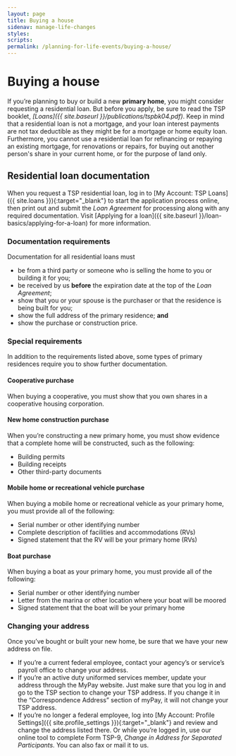 ```yaml
---
layout: page
title: Buying a house
sidenav: manage-life-changes
styles:
scripts:
permalink: /planning-for-life-events/buying-a-house/
---
```


# Buying a house

If you’re planning to buy or build a new **primary home**, you might consider requesting a residential loan. But before you apply, be sure to read the TSP booklet, _[Loans]({{ site.baseurl }}/publications/tspbk04.pdf)_. Keep in mind that a residential loan is not a mortgage, and your loan interest payments are not tax deductible as they might be for a mortgage or home equity loan. Furthermore, you cannot use a residential loan for refinancing or repaying an existing mortgage, for renovations or repairs, for buying out another person's share in your current home, or for the purpose of land only.

## Residential loan documentation

When you request a TSP residential loan, log in to [My Account: TSP Loans]({{ site.loans }}){:target="\_blank"} to start the application process online, then print out and submit the *Loan Agreement* for processing along with any required documentation. Visit [Applying for a loan]({{ site.baseurl }}/loan-basics/applying-for-a-loan) for more information.

### Documentation requirements
Documentation for all residential loans must
+ be from a third party or someone who is selling the home to you or building it for you;
+ be received by us **before** the expiration date at the top of the *Loan Agreement*;
+ show that you or your spouse is the purchaser or that the residence is being built for you;
+ show the full address of the primary residence; **and**
+ show the purchase or construction price.

### Special requirements
In addition to the requirements listed above, some types of primary residences require you to show further documentation.

#### Cooperative purchase
When buying a cooperative, you must show that you own shares in a cooperative housing corporation.

#### New home construction purchase
When you’re constructing a new primary home, you must show evidence that a complete home will be constructed, such as the following:
+ Building permits
+ Building receipts
+ Other third-party documents

#### Mobile home or recreational vehicle purchase
When buying a mobile home or recreational vehicle as your primary home, you must provide all of the following:
+ Serial number or other identifying number
+ Complete description of facilities and accommodations (RVs)
+ Signed statement that the RV will be your primary home (RVs)

#### Boat purchase
When buying a boat as your primary home, you must provide all of the following:
+ Serial number or other identifying number
+ Letter from the marina or other location where your boat will be moored
+ Signed statement that the boat will be your primary home

### Changing your address
Once you’ve bought or built your new home, be sure that we have your new address on file.
+ If you’re a current federal employee, contact your agency’s or service’s payroll office to change your address.
+ If you’re an active duty uniformed services member, update your address through the MyPay website. Just make sure that you log in and go to the TSP section to change your TSP address. If you change it in the “Correspondence Address” section of myPay, it will not change your TSP address.
+ If you’re no longer a federal employee, log into [My Account: Profile Settings]({{ site.profile_settings }}){:target="\_blank"} and review and change the address listed there. Or while you’re logged in, use our online tool to complete Form TSP-9, *Change in Address for Separated Participants.* You can also fax or mail it to us.




<!-- CONTENT END -->
